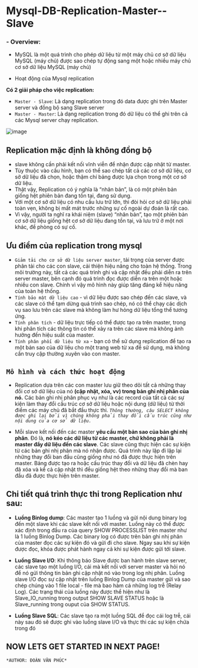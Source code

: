 # Mysql-DB-Replication-Master--Slave

### - Overview:

- MySQL là một quá trình cho phép dữ liệu từ một máy chủ cơ sở dữ liệu MySQL (máy chủ) được sao chép tự động sang một hoặc nhiều máy chủ cơ sở dữ liệu MySQL (máy chủ)

- Hoạt động của Mysql replication


**Có 2 giải pháp cho việc replication:**

- `Master - Slave`: Là dạng replication trong đó data được ghi trên Master server và đồng bộ sang Slave server
- `Master - Master`: Là dạng replication trong đó dữ liệu có thể ghi trên cả các Mysql server chạy replication.

![image](https://user-images.githubusercontent.com/83824403/164149647-6bc9f3ad-56ac-46b0-8f5b-85fa14a093a2.png)



## Replication mặc định là không đồng bộ
-   slave không cần phải kết nối vĩnh viễn để nhận được cập nhật từ master. 
-  Tùy thuộc vào cấu hình, bạn có thể sao chép tất cả các cơ sở dữ liệu, cơ sở dữ liệu đã chọn, hoặc thậm chí bảng được lựa chọn trong một cơ sở dữ liệu.
-  Thật vậy, Replication có ý nghĩa là “nhân bản”, là có một phiên bản giống hệt phiên bản đang tồn tại, đang sử dụng. 
-  Với một cơ sở dữ liệu có nhu cầu lưu trữ lớn, thì đòi hỏi cơ sở dữ liệu phải toàn vẹn, không bị mất mát trước những sự cố ngoài dự đoán là rất cao. 
-  Vì vậy, người ta nghĩ ra khái niệm (slave) “nhân bản”, tạo một phiên bản cơ sở dữ liệu giống hệt cơ sở dữ liệu đang tồn tại, và lưu trữ ở một nơi khác, đề phòng có sự cố.






## Ưu điểm của replication trong mysql
- `Giảm tải cho cơ sở dữ liệu server master`, tải trọng của server được phân tải cho các con slave, cải thiện hiệu năng cho toàn hệ thống. Trong môi trường này, tất cả các quá trình ghi và cập nhật đều phải diễn ra trên server master, bên cạnh đó quá trình đọc được diễn ra trên một hoặc nhiều con slave. Chính vì vậy mô hình này giúp tăng đáng kể hiệu năng của toàn hệ thống.
- `Tính bảo mật dữ liệu cao` - vì dữ liệu được sao chép đến các slave, và các slave có thể tạm dừng quá trình sao chép, nó có thể chạy các dịch vụ sao lưu trên các slave mà không làm hư hỏng dữ liệu tổng thể tương ứng.
- `Tính phân tích` - dữ liệu trực tiếp có thể được tạo ra trên master, trong khi phân tích các thông tin có thể xảy ra trên các slave mà không ảnh hưởng đến hiệu suất của master.
- `Tính phân phối dữ liệu từ xa` - bạn có thể sử dụng replication để tạo ra một bản sao của dữ liệu cho một trang web từ xa để sử dụng, mà không cần truy cập thường xuyên vào con master.






## `Mô hình và cách thức hoạt động`

- Replication dựa trên các con master lưu giữ theo dõi tất cả những thay đổi cơ sở dữ liệu của nó **(cập nhật, xóa, vv) trong bản ghi nhị phân của nó.** Các bản ghi nhị phân phục vụ như là các record của tất cả các sự kiện làm thay đổi cấu trúc cơ sở dữ liệu hoặc nội dung (dữ liệu) từ thời điểm các máy chủ đã bắt đầu thực thi. *`Thông thường, câu SELECT không được ghi lại bởi vì chúng không phải thay đổi cấu trúc cũng như nội dung của cơ sở dữ liệu.`*

- Mỗi slave kết nối đến các master **yêu cầu một bản sao của bản ghi nhị phân**. Đó là, **nó kéo các dữ liệu từ các master, chứ không phải là master đẩy dữ liệu đến các slave**. Các slave cũng thực hiện các sự kiện từ các bản ghi nhị phân mà nó nhận được. Quá trình này lặp đi lặp lại những thay đổi ban đầu cũng giống như nó đã được thực hiện trên master. Bảng được tạo ra hoặc cấu trúc thay đổi và dữ liệu đã chèn hay đã xóa và kể cả cập nhật thì đều giống hệt theo những thay đổi mà ban đầu đã được thực hiện trên master.





## Chi tiết quá trình thực thi trong Replication như sau:

- **Luồng Binlog dump**: Các master tạo 1 luồng và gửi nội dung binary log đến một slave khi các slave kết nối với master. Luồng này có thể được xác định trong đầu ra của query SHOW PROCESSLIST trên master như là 1 luồng Binlog Dump. Các binary log có được trên bản ghi nhị phân của master đọc các sự kiện đó và gửi đi cho slave. Ngay sau khi sự kiện được đọc, khóa được phát hành ngay cả khi sự kiện được gửi tới slave.

- **Luồng Slave I/O**: Khi thông báo Slave được ban hành trên slave server, các slave tạo một luồng I/O, cái mà kết nối với server master và hỏi nó để nó gửi thông tin bản ghi cập nhật nó vào trong log nhị phân. Luồng slave I/O đọc sự cập nhật trên luồng Binlog Dump của master gửi và sao chép chúng vào 1 file local - file mà bao hàm cả những log trễ (Relay Log). Các trạng thái của luồng này được thể hiện như là Slave_IO_running trong output SHOW SLAVE STATUS hoặc là Slave_running trong ouput của SHOW STATUS.

- **Luồng Slave SQL**: Các slave tạo ra một luồng SQL để đọc cái log trễ, cái này sau đó sẽ được ghi vào luồng slave I/O và thực thi các sự kiện chứa trong đó


## NOW LETS GET STARTED IN NEXT PAGE!


`*AUTHOR: ĐOÀN VĂN PHÚC*`
